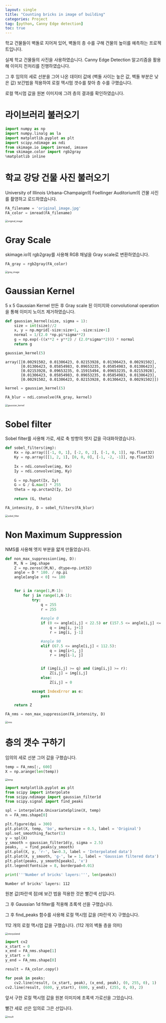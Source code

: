 ```yaml
---
layout: single
title: "Counting bricks in image of building"
categories: Project
tag: [python, Canny Edge detection]
toc: true
---
```


학교 건물들이 벽돌로 지어져 있어, 벽돌의 층 수를 구해 건물의 높이를 예측하는 프로젝트입니다.

실제 학교 건물들의 사진을 사용하였습니다. Canny Edge Detection 알고리즘을 활용해 이미지 전처리를 진행하였습니다.

그 후 임의의 세로 선분을 그어 나온 데이터 값에 \(벽돌 사이는 높은 값, 벽돌 부분은 낮은 값\) 보간법을 적용하여 로컬 맥시멈 갯수를 찾아 층 수를  구했습니다.

로컬 맥시멈 값을 원본 이미지에 그려 층의 결과를 확인하였습니다.



# 라이브러리 불러오기




```python
import numpy as np
import numpy.linalg as la
import matplotlib.pyplot as plt
import scipy.ndimage as ndi
from skimage.io import imread, imsave
from skimage.color import rgb2gray
%matplotlib inline 
```

# 학교 강당 건물 사진 불러오기

University of Illinois Urbana-Champaign의 Foellinger Auditorium의 건물 사진를 촬영하고 로드하였습니다.


```python
FA_filename = 'original_image.jpg'
FA_color = imread(FA_filename)
```

<img src="C:\jaydenryou-github-blog\JaydenRyou.github.io\images\2023-06-26-counting_bricks\original_image.jpg" alt="original_image" style="zoom:50%;" />

# Gray Scale

skimage.io의 rgb2gray를 사용해 RGB 채널을 Gray scale로 변환하였습니다.


```python
FA_gray = rgb2gray(FA_color)
```

<img src="C:\jaydenryou-github-blog\JaydenRyou.github.io\images\2023-06-26-counting_bricks\gray_image.jpg" alt="gray_image" style="zoom:50%;" />

# Gaussian Kernel

5 x 5 Gaussian Kernel 만든 후 Gray scale 된 이미지와 convolutional operation을 통해 이미지 노이즈 제거하였습니다.


```python
def gaussian_kernel(size, sigma = 1):
    size = int(size)//2
    x, y = np.mgrid[-size:size+1, -size:size+1]
    normal = 1/(2.0 *np.pi*sigma**2)
    g = np.exp(-((x**2 + y**2) / (2.0*sigma**2))) * normal
    return g
```


```python
gaussian_kernel(5)
```




    array([[0.00291502, 0.01306423, 0.02153928, 0.01306423, 0.00291502],
           [0.01306423, 0.05854983, 0.09653235, 0.05854983, 0.01306423],
           [0.02153928, 0.09653235, 0.15915494, 0.09653235, 0.02153928],
           [0.01306423, 0.05854983, 0.09653235, 0.05854983, 0.01306423],
           [0.00291502, 0.01306423, 0.02153928, 0.01306423, 0.00291502]])




```python
kernel = gaussian_kernel(5)

FA_blur = ndi.convolve(FA_gray, kernel)
```

<img src="C:\jaydenryou-github-blog\JaydenRyou.github.io\images\2023-06-26-counting_bricks\gaussian_kernel.jpg" alt="gaussian_kernel" style="zoom:50%;" />

# Sobel filter

Sobel filter를 사용해 가로, 세로 축 방향의 엣지 값을 극대화하였습니다.


```python
def sobel_filters(img):
    Kx = np.array([[-1, 0, 1], [-2, 0, 2], [-1, 0, 1]], np.float32)
    Ky = np.array([[1, 2, 1], [0, 0, 0], [-1, -2, -1]], np.float32)
    
    Ix = ndi.convolve(img, Kx)
    Iy = ndi.convolve(img, Ky)
    
    G = np.hypot(Ix, Iy)
    G = G / G.max() * 255
    theta = np.arctan2(Iy, Ix)
    
    return (G, theta)
```


```python
FA_intensity, D = sobel_filters(FA_blur)
```

<img src="C:\jaydenryou-github-blog\JaydenRyou.github.io\images\2023-06-26-counting_bricks\sobel_filter.jpg" alt="sobel_filter" style="zoom:50%;" />

# Non Maximum Suppression

NMS를 사용해 엣지 부분을 얇게 만들었습니다.


```python
def non_max_suppression(img, D):
    M, N = img.shape
    Z = np.zeros((M,N), dtype=np.int32)
    angle = D * 180. / np.pi
    angle[angle < 0] += 180

    
    for i in range(1,M-1):
        for j in range(1,N-1):
            try:
                q = 255
                r = 255
                
                #angle 0
                if (0 <= angle[i,j] < 22.5) or (157.5 <= angle[i,j] <= 180):
                    q = img[i, j+1]
                    r = img[i, j-1]

                #angle 90
                elif (67.5 <= angle[i,j] < 112.5):
                    q = img[i+1, j]
                    r = img[i-1, j]


                if (img[i,j] >= q) and (img[i,j] >= r):
                    Z[i,j] = img[i,j]
                else:
                    Z[i,j] = 0

            except IndexError as e:
                pass
    
    return Z
```


```python
FA_nms = non_max_suppression(FA_intensity, D)
```

<img src="C:\jaydenryou-github-blog\JaydenRyou.github.io\images\2023-06-26-counting_bricks\nms.jpg" alt="nms" style="zoom:50%;" />

# 층의 갯수 구하기

임의의 세로 선분 그어 값을 구했습니다.

```python
temp = FA_nms[:, 600]
X = np.arange(len(temp))
```

<img src="C:\jaydenryou-github-blog\JaydenRyou.github.io\images\2023-06-26-counting_bricks\temp.png" alt="temp" style="zoom:50%;" />


```python
import matplotlib.pyplot as plt
from scipy import interpolate
from scipy.ndimage import gaussian_filter1d
from scipy.signal import find_peaks

spl = interpolate.UnivariateSpline(X, temp)
n = FA_nms.shape[0]

plt.figure(dpi = 300)
plt.plot(X, temp, 'bo', markersize = 0.5, label = 'Original')
spl.set_smoothing_factor(1)
y = spl(X)
y_smooth = gaussian_filter1d(y, sigma = 2.5)
peaks, _ = find_peaks(y_smooth)
plt.plot(X, y, 'r-', lw=0.3, label = 'Interpolated data')
plt.plot(X, y_smooth, 'g-', lw = 1, label = 'Gaussian filtered data')
plt.plot(peaks, y_smooth[peaks], 'x')
plt.legend(fontsize = 8, borderpad=0.01)

print('''Number of bricks' layers:''', len(peaks))
```

    Number of bricks' layers: 112  

원본 값(파란색 점)에 보간 법을 적용한 것은 빨간색 선입니다. 

그 후 Gaussian 1d filter를 적용해 초록색 선을 구했습니다.

그 후 find_peaks 함수를 사용해 로컬 맥시멈 값을 (파란색 X) 구했습니다. 

112 개의 로컬 맥시멈 값을 구했습니다. (112 개의 벽돌 층을 의미)

<img src="C:\jaydenryou-github-blog\JaydenRyou.github.io\images\2023-06-26-counting_bricks\interpolated.png" alt="interpolated" style="zoom:50%;" />


```python
import cv2
x_start = 0
x_end = FA_nms.shape[1]
y_start = 0
y_end = FA_nms.shape[0]

result = FA_color.copy()

for peak in peaks:
    cv2.line(result, (x_start, peak), (x_end, peak), (0, 255, 0), 1)
cv2.line(result, (600, y_start), (600, y_end), (255, 0, 0), 2)
```

앞서 구한 로컬 맥시멈 값을 원본 이미지에 초록색 가로선을 그었습니다.

빨간 세로 선은 임의로 그은 선입니다.

<img src="C:\jaydenryou-github-blog\JaydenRyou.github.io\images\2023-06-26-counting_bricks\result.jpg" alt="result" style="zoom:50%;" />

